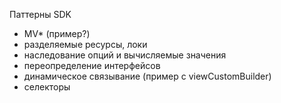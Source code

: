 Паттерны SDK
  * MV* (пример?)
  * разделяемые ресурсы, локи
  * наследование опций и вычисляемые значения
  * переопределение интерфейсов
  * динамическое связывание (пример с viewCustomBuilder)
  * селекторы